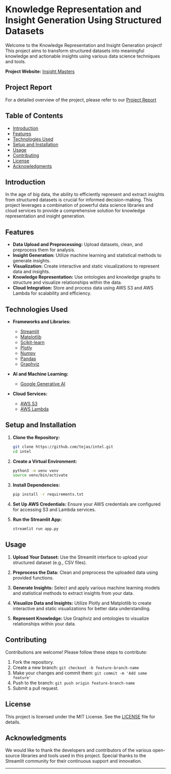 # Knowledge Representation and Insight Generation Using Structured Datasets

Welcome to the Knowledge Representation and Insight Generation project! This project aims to transform structured datasets into meaningful knowledge and actionable insights using various data science techniques and tools.

**Project Website:** [Insight Masters](https://insightmasters.streamlit.app/)

## Project Report
For a detailed overview of the project, please refer to our [Project Report](https://github.com/tejas122125/intel/blob/main/Knowledge_Generation.pdf)

## Table of Contents
- [Introduction](#introduction)
- [Features](#features)
- [Technologies Used](#technologies-used)
- [Setup and Installation](#setup-and-installation)
- [Usage](#usage)
- [Contributing](#contributing)
- [License](#license)
- [Acknowledgments](#acknowledgments)

## Introduction
In the age of big data, the ability to efficiently represent and extract insights from structured datasets is crucial for informed decision-making. This project leverages a combination of powerful data science libraries and cloud services to provide a comprehensive solution for knowledge representation and insight generation.

## Features
- **Data Upload and Preprocessing:** Upload datasets, clean, and preprocess them for analysis.
- **Insight Generation:** Utilize machine learning and statistical methods to generate insights.
- **Visualization:** Create interactive and static visualizations to represent data and insights.
- **Knowledge Representation:** Use ontologies and knowledge graphs to structure and visualize relationships within the data.
- **Cloud Integration:** Store and process data using AWS S3 and AWS Lambda for scalability and efficiency.

## Technologies Used
- **Frameworks and Libraries:**
  - [Streamlit](https://streamlit.io/)
  - [Matplotlib](https://matplotlib.org/)
  - [Scikit-learn](https://scikit-learn.org/)
  - [Plotly](https://plotly.com/)
  - [Numpy](https://numpy.org/)
  - [Pandas](https://pandas.pydata.org/)
  - [Graphviz](https://graphviz.org/)

- **AI and Machine Learning:**
  - [Google Generative AI](https://ai.google/)

- **Cloud Services:**
  - [AWS S3](https://aws.amazon.com/s3/)
  - [AWS Lambda](https://aws.amazon.com/lambda/)

## Setup and Installation
1. **Clone the Repository:**
   ```bash
   git clone https://github.com/tejas/intel.git
   cd intel
   ```

2. **Create a Virtual Environment:**
   ```bash
   python3 -m venv venv
   source venv/bin/activate
   ```

3. **Install Dependencies:**
   ```bash
   pip install -r requirements.txt
   ```

4. **Set Up AWS Credentials:**
   Ensure your AWS credentials are configured for accessing S3 and Lambda services.

5. **Run the Streamlit App:**
   ```bash
   streamlit run app.py
   ```

## Usage
1. **Upload Your Dataset:**
   Use the Streamlit interface to upload your structured dataset (e.g., CSV files).

2. **Preprocess the Data:**
   Clean and preprocess the uploaded data using provided functions.

3. **Generate Insights:**
   Select and apply various machine learning models and statistical methods to extract insights from your data.

4. **Visualize Data and Insights:**
   Utilize Plotly and Matplotlib to create interactive and static visualizations for better data understanding.

5. **Represent Knowledge:**
   Use Graphviz and ontologies to visualize relationships within your data.

## Contributing
Contributions are welcome! Please follow these steps to contribute:
1. Fork the repository.
2. Create a new branch: `git checkout -b feature-branch-name`
3. Make your changes and commit them: `git commit -m 'Add some feature'`
4. Push to the branch: `git push origin feature-branch-name`
5. Submit a pull request.

## License
This project is licensed under the MIT License. See the [LICENSE](LICENSE) file for details.

## Acknowledgments
We would like to thank the developers and contributors of the various open-source libraries and tools used in this project. Special thanks to the Streamlit community for their continuous support and innovation.

---


